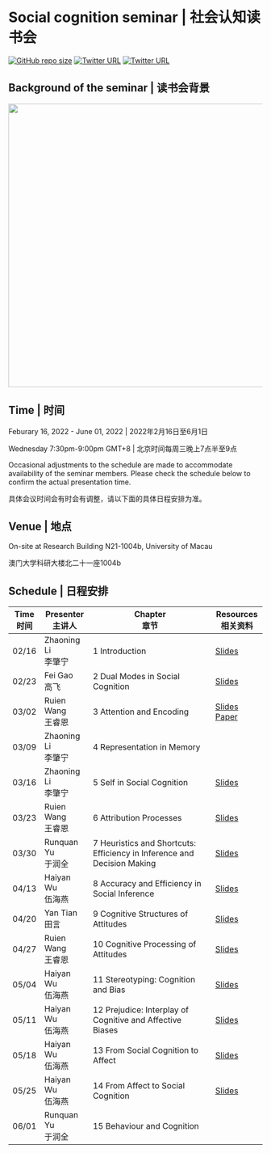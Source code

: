 # Social cognition seminar | 社会认知读书会

[![GitHub repo size](https://img.shields.io/github/repo-size/andlab-um/social_cognition_seminar)](https://github.com/andlab-um/social_cognition_seminar)
[![Twitter URL](https://img.shields.io/twitter/url?label=%40lizhn7&style=social&url=https%3A%2F%2Ftwitter.com%2Flizhn7)](https://twitter.com/lizhn7)
[![Twitter URL](https://img.shields.io/twitter/url?label=%40ANDlab3&style=social&url=https%3A%2F%2Ftwitter.com%2Flizhn7)](https://twitter.com/ANDlab3)

## Background of the seminar | 读书会背景

<img src="https://github.com/andlab-um/social_cognition_seminar/blob/main/background.png" align="center" width=561px>

## Time | 时间

Feburary 16, 2022 - June 01, 2022 | 2022年2月16日至6月1日

Wednesday 7:30pm-9:00pm GMT+8 | 北京时间每周三晚上7点半至9点

Occasional adjustments to the schedule are made to accommodate availability of the seminar members. Please check the schedule below to confirm the actual presentation time.

具体会议时间会有时会有调整，请以下面的具体日程安排为准。

## Venue | 地点

On-site at Research Building N21-1004b, University of Macau

澳门大学科研大楼北二十一座1004b

## Schedule | 日程安排

| Time<br>时间 | Presenter<br>主讲人 | Chapter<br>章节 | Resources<br>相关资料 |
| ------------- | ------------- | ------------- | ------------- |
| 02/16 | Zhaoning Li<br>李肇宁 | 1 Introduction | [Slides](https://github.com/andlab-um/social_cognition_seminar/blob/main/Zhaoning%20Li_0216.pdf)
| 02/23 | Fei Gao<br>高飞 | 2 Dual Modes in Social Cognition | [Slides](https://github.com/andlab-um/social_cognition_seminar/blob/main/Fei%20Gao_0223.pptx)
| 03/02 | Ruien Wang<br>王睿恩 | 3 Attention and Encoding | [Slides](https://github.com/andlab-um/social_cognition_seminar/blob/main/Ruien%20Wang_0302.pptx) [Paper](https://www.pnas.org/doi/epdf/10.1073/pnas.1822084116)
| 03/09 | Zhaoning Li<br>李肇宁 | 4 Representation in Memory | 
| 03/16 | Zhaoning Li<br>李肇宁 | 5 Self in Social Cognition | [Slides](https://github.com/andlab-um/social_cognition_seminar/blob/main/Zhaoning%20Li_0316.pdf)
| 03/23 | Ruien Wang<br>王睿恩 | 6 Attribution Processes | [Slides](https://github.com/andlab-um/social_cognition_seminar/blob/main/Ruien%20Wang_0323.pptx)
| 03/30 | Runquan Yu<br>于润全 | 7 Heuristics and Shortcuts: Efficiency in Inference and Decision Making | [Slides](https://github.com/andlab-um/social_cognition_seminar/blob/main/Runquan%20Yu_0330.pdf)
| 04/13 | Haiyan Wu<br>伍海燕 | 8 Accuracy and Efficiency in Social Inference |[Slides](https://github.com/andlab-um/social_cognition_seminar/blob/main/Haiyan%20Wu_0413.pdf)
| 04/20 | Yan Tian<br>田言 | 9 Cognitive Structures of Attitudes | [Slides](https://github.com/andlab-um/social_cognition_seminar/blob/main/Yan%20Tian_0420.pptx)
| 04/27 | Ruien Wang<br>王睿恩 | 10 Cognitive Processing of Attitudes | [Slides](https://github.com/andlab-um/social_cognition_seminar/blob/main/Ruien%20Wang_0427.pptx)
| 05/04 | Haiyan Wu<br>伍海燕 | 11 Stereotyping: Cognition and Bias | [Slides](https://github.com/andlab-um/social_cognition_seminar/blob/main/Haiyan%20Wu_0504.pptx)
| 05/11 | Haiyan Wu<br>伍海燕 | 12 Prejudice: Interplay of Cognitive and Affective Biases | [Slides](https://github.com/andlab-um/social_cognition_seminar/blob/main/Haiyan%20Wu_0511.pptx)
| 05/18 | Haiyan Wu<br>伍海燕 | 13 From Social Cognition to Affect | [Slides](https://github.com/andlab-um/social_cognition_seminar/blob/main/Haiyan%20Wu_0518.pdf)
| 05/25 | Haiyan Wu<br>伍海燕 | 14 From Affect to Social Cognition | [Slides](https://github.com/andlab-um/social_cognition_seminar/blob/main/Haiyan%20Wu_0525.pptx)
| 06/01 | Runquan Yu<br>于润全 | 15 Behaviour and Cognition |
